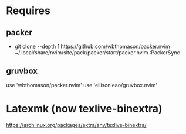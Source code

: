 # Requires
## packer
- git clone --depth 1 https://github.com/wbthomason/packer.nvim ~/.local/share/nvim/site/pack/packer/start/packer.nvim
:PackerSync

## gruvbox
  use 'wbthomason/packer.nvim'
  use 'ellisonleao/gruvbox.nvim'

# Latexmk (now texlive-binextra) 
https://archlinux.org/packages/extra/any/texlive-binextra/
